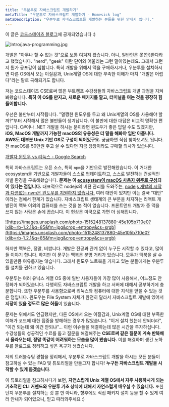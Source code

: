 ```yaml
---
title: "우분투로 자바스크립트 개발하기"
metaTitle: "우분투로 자바스크립트 개발하기 - Homesick log"
metaDescription: "우분투로 자바스크립트를 개발하는 분들을 위한 안내서 입니다."
---
```


이 글은 [코드스테이츠 블로그](https://medium.com/code-states/%EC%9A%B0%EB%B6%84%ED%88%AC%EB%A1%9C-%EC%9E%90%EB%B0%94%EC%8A%A4%ED%81%AC%EB%A6%BD%ED%8A%B8-%EA%B0%9C%EB%B0%9C%ED%95%98%EA%B8%B0-1-intro-d1d9b6533e05)에 공개되었습니다 :)

![Intro/java-programming.jpg](https://hongshik-blog-bucket.s3.ap-northeast-2.amazonaws.com/photos/ubuntu-starter/intro-1.jpg)

개발은 "아무나 할 수 없는 것"으로 보통 여겨져 왔습니다. 아니, 일반인은 못(안)한다라고 했었습니다. "nerd", "geek" 이란 단어와 어울리는 그런 말이였는데요. 그래서 그런지 뭔가 공포감이 심합니다. 특히 개발을 위해서 맥을 구매하시거나, 우분투를 설치하시면 다른 OS에서 오는 이질감과, Unix계열 OS에 대한 부족한 이해가 마치 "개발은 어렵다"라는 말로 곡해되기도 합니다.

저는 코드스테이츠 CSE로써 많은 부트캠프 수강생들의 자바스크립트 개발 과정을 지켜봐왔습니다. **특히 이 OS를 만지고, 새로운 패키지를 깔고, 터미널을 여는 것을 굉장히 힘들어합니다.**

우선은 불만부터 시작됩니다. "멀쩡한 윈도우를 두고 왜 Unix계열의 OS를 사용해야 할까?"부터 시작해서 많은 불만들이 생겨납니다. 이 불만에 대한 대답은 비교적 명확한 편입니다. C#이나 .NET 개발을 하시는 분이라면 윈도우가 좋은 답일 수도 있겠지만, **iOS, MacOS 개발까지 가능한 macOS의 유용성은 더 말을 해봐야 입만 아픕니다. AWS도 대부분 Unix 기반 OS로 구성이 되어있구요.** 궁금하면 직접 찾아보셔도 됩니다. 전 macOS를 50만원 주고 살 수 있다면 지금 당장이라도 구매할 의사가 있습니다.

[개발자 윈도우 vs 리눅스 - Google Search](https://www.google.com/search?q=%EA%B0%9C%EB%B0%9C%EC%9E%90+%EC%9C%88%EB%8F%84%EC%9A%B0+vs+%EB%A6%AC%EB%88%85%EC%8A%A4)

특히 자바스크립트는 오픈 소스, 특히 `npm`을 기반으로 발전해왔습니다. 이 거대한 ecosystem을 기반으로 개발자들이 스스로 업데이트하고, 스스로 발전하는 건설적인 개발 환경을 구축해왔습니다. **문제는 이 [ecosystem이 macOS 사용자 위주로 구성](https://www.reddit.com/r/javascript/comments/5cdhdt/why_do_frontend_developers_prefer_macs/)되어 있다는 점입니다.** 대표적으로 nodejs의 버젼 관리를 도와주는, [nodejs 개발의 시작과 다름없는 nvm은 윈도우를 지원하지 않습니다.](https://github.com/nvm-sh/nvm) 여러 대안이 있지만 이는 결국 "대안" 이라는 점에서 한계가 있습니다. 자바스크립트 생태계의 큰 부분을 차지하는 리액트 개발진이 맥북 이외의 컴퓨터를 쓰는 것을 본 적이 없습니다. 프론트앤드 개발자 중 맥을 쓰지 않는 사람은 손에 꼽습니다. 이 현상은 미국으로 가면 더 심해집니다.

![https://images.unsplash.com/photo-1515248137880-45e105b710e0?ixlib=rb-1.2.1&q=85&fm=jpg&crop=entropy&cs=srgb](https://images.unsplash.com/photo-1515248137880-45e105b710e0?ixlib=rb-1.2.1&q=85&fm=jpg&crop=entropy&cs=srgb)

하지만 맥북은, 정말, 비쌉니다. 개발은 전공과 관계 없이 누구든 시작할 수 있다고, 많이들 이야기 합니다. 하지만 이 문구는 맥북은 분명 거리가 있습니다. 모두가 맥북을 살 수 있을만큼 여유롭지는 않습니다. 그래서 윈도우 노트북을 가지고 있는 분들에게는 우분투를 설치를 권하고 있습니다.

우분투는 여러 유닉스 계열 OS 중에 일반 사용자들이 가장 많이 사용해서, 어느정도 안정화가 되어있습니다. 다행히도 자바스크립트 개발을 하고 서버에 대해서 공부하기에 충분합니다. 또한 우분투를 사용함으로써 리눅스와 컴퓨터에 대한 지식을 얻을 수 있는 것은 덤입니다. 윈도우는 File System 자체가 완전히 달라서 자바스크립트 개발에 있어서 **지장이 있을 정도로 많은 허들**이 있습니다.

문제는 위에서도 언급했지만, 다른 OS에서 오는 이질감과, Unix계열 OS에 대한 부족한 이해가 코드에 대한 집중을 방해하는 경우가 많았습니다. "이거 설치 했는데 안되더라", "이건 되는데 왜 이건 안되냐"... 이런 이슈들을 해결하는데 많은 시간을 투자하십니다. 수강생들의 성공적인 수료를 돕고 질문을 해결해주는 **CSE로써 같은 질문이 계속 반복해서 올라오는데, 정말 똑같이 어려워하는 모습을 많이 봤습니다.** 이를 해결하며 생긴 노하우를 블로그로 정리하고 싶은 욕구가 생겼습니다.

저의 트러블슈팅 경험을 정리해서, 우분투로 자바스크립트 개발을 하시는 모든 분들이 참고하실 수 있는 FAQ 및 튜토리얼을 만들고자 합니다! **누구든 자바스크립트 개발을 시작할 수 있게 돕겠습니다**.

이 튜토리얼을 참고하시다가 보면, **자연스럽게 Unix 계열 OS에서 자주 사용하시게 되는 기초적인 CLI 커멘드와 우분투 기초 상식에 대해서 자연스럽게 배우실 수 있습니다.** 또한 단지 우분투를 설치하는 것 뿐 만 아니라, 향후에도 직접 패키지 설치 등을 할 수 있게 여러 안내가 되어있으니, 믿고 따라와주세요 :)
